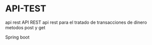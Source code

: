 # API-TEST
api rest
API REST 
api rest para el tratado de transacciones de  dinero  metodos post y get 

Spring boot 

